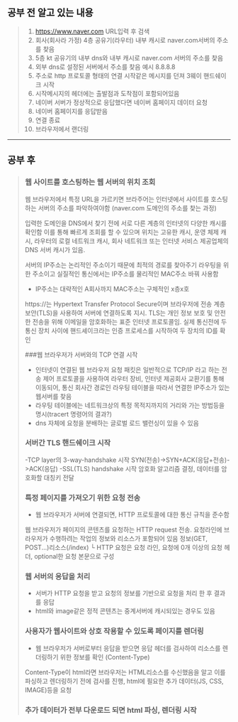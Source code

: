 ## 공부 전 알고 있는 내용
>1. https://www.naver.com URL입력 후 검색
>2. 회사(회사라 가정) 4층 공유기(라우터) 내부 캐시로 naver.com서버의 주소를 찾음
>3. 5층 kt 공유기의 내부 dns와 내부 캐시로 naver.com 서버의 주소를 찾음
>4. 외부 dns로 설정된 서버에서 주소를 찾음 예시 8.8.8.8
>5. 주소로 http 프로토콜 형태의 연결 시작같은 메시지를 던져 3웨이 핸드쉐이크 시작
>6. 시작메시지의 헤더에는 출발점과 도착점이 포함되어있음
>7. 네이버 서버가 정상적으로 응답했다면 네이버 홈페이지 데이터 요청
>8. 네이버 홈페이지를 응답받음
>9. 연결 종료
>10. 브라우저에서 랜더링

<hr>

## 공부 후

>### 웹 사이트를 호스팅하는 웹 서버의 위치 조회
>웹 브라우저에서 특정 URL을 가르키면 브라주어는 인터넷에서 사이트를 호스팅하는 서버의 주소를 파악하여야함 (naver.com 도메인의 주소를 찾는 과정)
>
>입력한 도메인을 DNS에서 찾기 전에 서로 다른 계층의 인터넷의 다양한 캐시를 확인함
>이를 통해 빠르게 조회를 할 수 있으며 위치는 고유한 캐시, 운영 체제 캐시, 라우터의 로컬 네트워크 캐시, 회사 네트워크 또는 인터넷 서비스 제공업체의 DNS 서버 캐시가 있음.
>
>서버의 IP주소는 논리적인 주소이기 때문에 최적의 경로를 찾아주기 라우팅을 위한 주소이고 실질적인 통신에서는 IP주소를 물리적인 MAC주소 바꿔 사용함
>- IP주소는 대략적인 A회사까지 MAC주소는 구체적인 x층x호
>
>https://는 Hypertext Transfer Protocol Secure이며 브라우저에 전송 계층 보안(TLS)을 사용하여 서버에 연결하도록 지시. TLS는 개인 정보 보호 및 안전한 전송을 위해 이메일을 암호화하는 표준 인터넷 프로토콜임. 실제 통신전에 두 통신 장치 사이에 핸드셰이크라는 인증 프로세스를 시작하여 두 장치의 ID를 확인
>
> ###웹 브라우저가 서버와의 TCP 연결 시작
>- 인터넷이 연결된 웹 브라우저 요청 패킷은 일반적으로 TCP/IP 라고 하는 전송 제어 프로토콜을 사용하여 라우터 장비, 인터넷 제공회사 교환기를 통해 이동되어, 통신 회사간 경로인 라우팅 테이블을 따라서 연결한 IP주소가 있는 웹서버를 찾음
>  - 라우팅 테이블에는 네트워크상의 특정 목적지까지의 거리와 가는 방법등을 명시(tracert 명령어의 결과?)
>  - dns 자체에 요청을 분배하는 글로벌 로드 밸런싱이 있을 수 있음
>
> ### 서버간 TLS 핸드쉐이크 시작
> -TCP layer의 3-way-handshake 시작 SYN(전송)->SYN+ACK(응답+전송)->ACK(응답)
> -SSL(TLS) handshake 시작 암호화 알고리즘 결정, 데이터를 암호화할 대칭키 전달
>
> ### 특정 페이지를 가져오기 위한 요청 전송
>- 웹 브라우저가 서버에 연결되면, HTTP 프로토콜에 대한 통신 규칙을 준수함
>
>웹 브라우저가 페이지의 콘텐츠를 요청하는 HTTP request 전송. 요청라인에 브라우저가 수행하려는 작업의 정보와 리소스가 포함되어 있음 정보(GET, POST...)리소스(/index)
>└ HTTP 요청은 요청 라인, 요청에 0개 이상의 요청 헤더, optional한 요청 본문으로 구성
>
>
>### 웹 서버의 응답을 처리
>- 서버가 HTTP 요청을 받고 요청의 정보를 기반으로 요청을 처리 한 후 결과를 응답
>  - html와 image같은 정적 콘텐츠는 중계서버에 캐시되있는 경우도 있음
>
>### 사용자가 웹사이트와 상호 작용할 수 있도록 페이지를 렌더링
>- 웹 브라우저가 서버로부터 응답을 받으면 응답 헤더를 검사하여 리소스를 렌더링하기 위한 정보를 확인 (Content-Type)
>
>Content-Type이 html라면 브라우저는 HTML리소스를 수신했음을 알고 이를 파싱하고 렌더링하기 전에 검사를 진행, html에 필요한 추가 데이터(JS, CSS, IMAGE)등을 요청
>
>### 추가 데이터가 전부 다운로드 되면 html 파싱, 렌더링 시작

